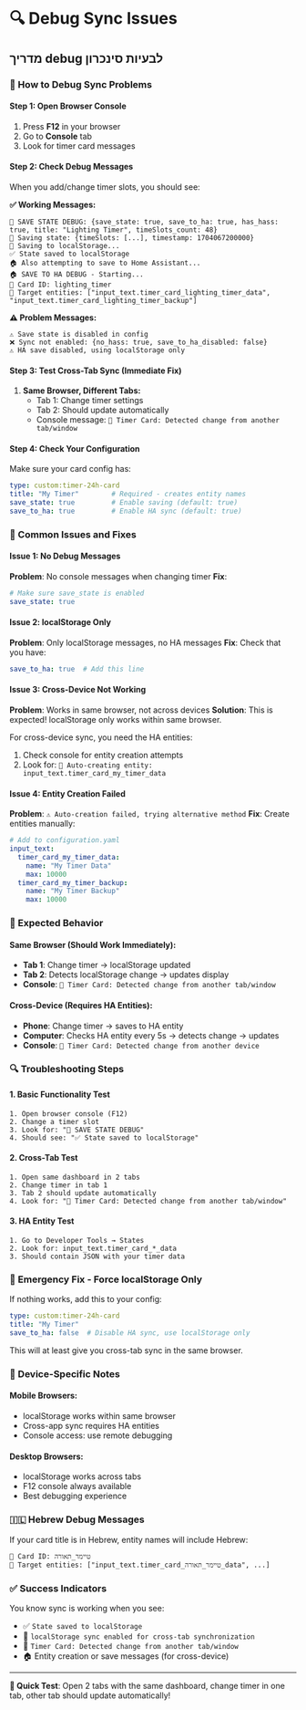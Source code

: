# 🔍 Debug Sync Issues
## מדריך debug לבעיות סינכרון

### 🎯 How to Debug Sync Problems

#### Step 1: Open Browser Console
1. Press **F12** in your browser
2. Go to **Console** tab
3. Look for timer card messages

#### Step 2: Check Debug Messages

When you add/change timer slots, you should see:

**✅ Working Messages:**
```
🔄 SAVE STATE DEBUG: {save_state: true, save_to_ha: true, has_hass: true, title: "Lighting Timer", timeSlots_count: 48}
💾 Saving state: {timeSlots: [...], timestamp: 1704067200000}
💾 Saving to localStorage...
✅ State saved to localStorage
🏠 Also attempting to save to Home Assistant...
🏠 SAVE TO HA DEBUG - Starting...
📝 Card ID: lighting_timer
🎯 Target entities: ["input_text.timer_card_lighting_timer_data", "input_text.timer_card_lighting_timer_backup"]
```

**⚠️ Problem Messages:**
```
⚠️ Save state is disabled in config
❌ Sync not enabled: {no_hass: true, save_to_ha_disabled: false}
⚠️ HA save disabled, using localStorage only
```

#### Step 3: Test Cross-Tab Sync (Immediate Fix)

1. **Same Browser, Different Tabs:**
   - Tab 1: Change timer settings
   - Tab 2: Should update automatically
   - Console message: `🔄 Timer Card: Detected change from another tab/window`

#### Step 4: Check Your Configuration

Make sure your card config has:
```yaml
type: custom:timer-24h-card
title: "My Timer"        # Required - creates entity names
save_state: true         # Enable saving (default: true)
save_to_ha: true         # Enable HA sync (default: true)
```

### 🔧 Common Issues and Fixes

#### Issue 1: No Debug Messages
**Problem**: No console messages when changing timer
**Fix**: 
```yaml
# Make sure save_state is enabled
save_state: true
```

#### Issue 2: localStorage Only
**Problem**: Only localStorage messages, no HA messages
**Fix**: Check that you have:
```yaml
save_to_ha: true  # Add this line
```

#### Issue 3: Cross-Device Not Working
**Problem**: Works in same browser, not across devices
**Solution**: This is expected! localStorage only works within same browser.

For cross-device sync, you need the HA entities:
1. Check console for entity creation attempts
2. Look for: `🤖 Auto-creating entity: input_text.timer_card_my_timer_data`

#### Issue 4: Entity Creation Failed
**Problem**: `⚠️ Auto-creation failed, trying alternative method`
**Fix**: Create entities manually:
```yaml
# Add to configuration.yaml
input_text:
  timer_card_my_timer_data:
    name: "My Timer Data"
    max: 10000
  timer_card_my_timer_backup:
    name: "My Timer Backup"
    max: 10000
```

### 🎯 Expected Behavior

#### Same Browser (Should Work Immediately):
- **Tab 1**: Change timer → localStorage updated
- **Tab 2**: Detects localStorage change → updates display
- **Console**: `🔄 Timer Card: Detected change from another tab/window`

#### Cross-Device (Requires HA Entities):
- **Phone**: Change timer → saves to HA entity
- **Computer**: Checks HA entity every 5s → detects change → updates
- **Console**: `🔄 Timer Card: Detected change from another device`

### 🔍 Troubleshooting Steps

#### 1. Basic Functionality Test
```
1. Open browser console (F12)
2. Change a timer slot
3. Look for: "🔄 SAVE STATE DEBUG"
4. Should see: "✅ State saved to localStorage"
```

#### 2. Cross-Tab Test
```
1. Open same dashboard in 2 tabs
2. Change timer in tab 1
3. Tab 2 should update automatically
4. Look for: "🔄 Timer Card: Detected change from another tab/window"
```

#### 3. HA Entity Test
```
1. Go to Developer Tools → States
2. Look for: input_text.timer_card_*_data
3. Should contain JSON with your timer data
```

### 🚨 Emergency Fix - Force localStorage Only

If nothing works, add this to your config:
```yaml
type: custom:timer-24h-card
title: "My Timer"
save_to_ha: false  # Disable HA sync, use localStorage only
```

This will at least give you cross-tab sync in the same browser.

### 📱 Device-Specific Notes

#### Mobile Browsers:
- localStorage works within same browser
- Cross-app sync requires HA entities
- Console access: use remote debugging

#### Desktop Browsers:
- localStorage works across tabs
- F12 console always available
- Best debugging experience

### 🇮🇱 Hebrew Debug Messages

If your card title is in Hebrew, entity names will include Hebrew:
```
📝 Card ID: טיימר_תאורה
🎯 Target entities: ["input_text.timer_card_טיימר_תאורה_data", ...]
```

### ✅ Success Indicators

You know sync is working when you see:
- ✅ `State saved to localStorage`
- 💾 `localStorage sync enabled for cross-tab synchronization`
- 🔄 `Timer Card: Detected change from another tab/window`
- 🏠 Entity creation or save messages (for cross-device)

---

**🎯 Quick Test**: Open 2 tabs with the same dashboard, change timer in one tab, other tab should update automatically!
